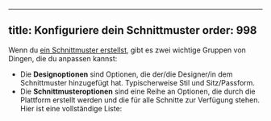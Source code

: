 ***

title: Konfiguriere dein Schnittmuster
order: 998
----------

Wenn du [ein Schnittmuster erstellst](/create/), gibt es zwei wichtige Gruppen von Dingen, die du anpassen kannst:

*   Die **Designoptionen** sind Optionen, die der/die Designer/in dem Schnittmuster hinzugefügt hat. Typischerweise Stil und Sitz/Passform.
*   Die **Schnittmusteroptionen** sind eine Reihe an Optionen, die durch die Plattform erstellt werden und die für alle Schnitte zur Verfügung stehen. Hier ist eine vollständige Liste:

<ReadMore list />
